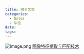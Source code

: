 ```yaml
---
title: 相关文章
categories:
  - Notes
  - 毕设
date:
tags:
---
```

![image.png](https://cdn.jsdelivr.net/gh/zhengyangWang1/image@main/img/20250115110842.png)
[图像特征提取与匹配技术](https://zhuanlan.zhihu.com/p/133301967) 